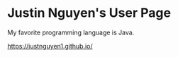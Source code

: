 # Justin Nguyen's User Page

My favorite programming language is Java.

https://justnguyen1.github.io/